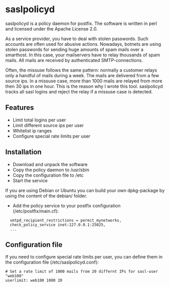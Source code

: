 saslpolicyd
===========

saslpolicyd is a policy daemon for postfix. The software is written in perl and licensed under the Apache License 2.0.

As a service provider, you have to deal with stolen passwords. Such accounts are often used for abusive actions. Nowadays, botnets are using stolen passwords for sending huge amounts of spam mails over a smarthost. In this case, your mailservers have to relay thousands of spam mails. All mails are received by authenticated SMTP-connections. 

Often, the missuse follows the same pattern: normally a customer relays only a handful of mails during a week. The mails are delivered from a few source ips. In a missuse case, more than 1000 mails are relayed from more then 30 ips in one hour. This is the reason why I wrote this tool. saslpolicyd tracks all sasl logins and reject the relay if a missuse case is detected.


Features
-------------
* Limit total logins per user
* Limit different source ips per user
* Whitelist ip ranges
* Configure special rate limits per user


Installation
-------------
* Download and unpack the software
* Copy the policy daemon to /usr/sbin
* Copy the configuration file to /etc
* Start the service

If you are using Debian or Ubuntu you can build your own dpkg-package by using the content of the debian/ folder.

* Add the policy service to your postfix configuration (/etc/postfix/main.cf):

```
  smtpd_recipient_restrictions = permit_mynetworks,
  check_policy_service inet:127.0.0.1:25025,
  ...
```

Configuration file
-----------------
If you need to configure special rate limits per user, you can define them in the configuration file (/etc/saslpolicyd.conf):


```
# Set a rate limit of 1000 mails from 20 differnt IPs for sasl-user "web100"
userlimit: web100 1000 20
```

